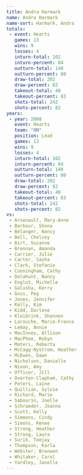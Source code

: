 ```yaml
---
title: Andra Harmark
name: Andra Harmark
name-sort: Harmark, Andra
totals:
 - event: Hearts
   games: 13
   wins: 9
   losses: 4
   inturn-total: 102
   inturn-percent: 84
   outturn-total: 140
   outturn-percent: 80
   draw-total: 202
   draw-percent: 82
   takeout-total: 40
   takeout-percent: 83
   shots-total: 242
   shots-percent: 82
years:
 - year: 2008
   event: Hearts
   team: "ON"
   position: Lead
   games: 13
   wins: 9
   losses: 4
   inturn-total: 102
   inturn-percent: 84
   outturn-total: 140
   outturn-percent: 80
   draw-total: 202
   draw-percent: 82
   takeout-total: 40
   takeout-percent: 83
   shots-total: 242
   shots-percent: 82
vs:
 - Arsenault, Mary-Anne
 - Barbour, Shona
 - Belanger, Nancy
 - Bell, Chelsey
 - Birt, Suzanne
 - Brennan, Amanda
 - Carrier, Julie
 - Carter, Sasha
 - Clark, Stefanie
 - Cunningham, Cathy
 - Delahunt, Nancy
 - Englot, Michelle
 - Galusha, Kerry
 - Goss, Peg
 - Jones, Jennifer
 - Kelly, Kim
 - Kidd, Darlene
 - Kleibrink, Shannon
 - Larouche, Marie-France
 - Lemay, Annie
 - MacInnes, Allison
 - MacPhee, Robyn
 - Materi, Roberta
 - McCagg-Nystrom, Heather
 - McEwen, Dawn
 - Nicholson, Danielle
 - Nixon, Amy
 - Officer, Jill
 - Overton-Clapham, Cathy
 - Peters, Laine
 - Quillian, Sylvie
 - Richard, Marie
 - Sabourin, Joelle
 - Schraeder, Jeanna
 - Scott, Kelly
 - Simmons, Cindy
 - Simons, Renee
 - Strong, Heather
 - Strong, Laura
 - Surik, Teejay
 - Thompson, Karla
 - Webster, Bronwen
 - Whitaker, Carol
 - Yardley, Janelle
---
```

